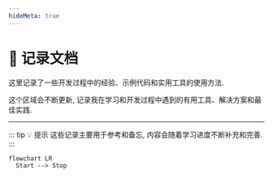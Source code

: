 ```yaml
---
hideMeta: true
---
```


# 📝 记录文档

这里记录了一些开发过程中的经验、示例代码和实用工具的使用方法. 

这个区域会不断更新, 记录我在学习和开发过程中遇到的有用工具、解决方案和最佳实践. 

---

::: tip 💡 提示 
这些记录主要用于参考和备忘, 内容会随着学习进度不断补充和完善.  
:::

```mermaid
flowchart LR
  Start --> Stop
```
